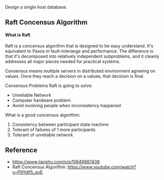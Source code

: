 
Design a single host database.

## Raft Concensus Algorithm

#### What is Raft

Raft is a concensus algorithm that is designed to be easy understand. It's equivalent to Paxos in fault-tolerange and performance. The difference is that it's decomposed into relatively independent subproblems, and it cleanly addresses all major pieces needed for practical systems. 

Consensus means multiple servers in distributed environment agreeing on values. Once they reach a decision on a valuee, that decision is final. 

Consensus Problems Raft is going to solve:
* Unreliable Network
* Computer hardware problem
* Avoid involving people when inconsistency happened

What is a good concensus algorithm:
1. Consistency between participant state machine
2. Tolerant of failures of 1 more participants
3. Tolerant of unreliable network

## Reference
* https://www.jianshu.com/p/e70849987439
* Raft Concensus Algorithm: https://www.youtube.com/watch?v=P9Ydif5_qvE
